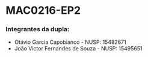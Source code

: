 # MAC0216-EP2

### Integrantes da dupla:
- Otávio Garcia Capobianco - NUSP: 15482671
- João Victor Fernandes de Souza - NUSP: 15495651